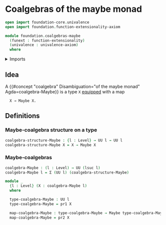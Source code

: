 # Coalgebras of the maybe monad

```agda
open import foundation-core.univalence
open import foundation.function-extensionality-axiom

module foundation.coalgebras-maybe
  (funext : function-extensionality)
  (univalence : univalence-axiom)
  where
```

<details><summary>Imports</summary>

```agda
open import foundation.dependent-pair-types
open import foundation.universe-levels

open import foundation-core.maybe

open import trees.polynomial-endofunctors funext univalence
```

</details>

## Idea

A
{{#concept "coalgebra" Disambiguation="of the maybe monad" Agda=coalgebra-Maybe}}
is a type `X` [equipped](foundation.structure.md) with a map

```text
  X → Maybe X.
```

## Definitions

### Maybe-coalgebra structure on a type

```agda
coalgebra-structure-Maybe : {l : Level} → UU l → UU l
coalgebra-structure-Maybe X = X → Maybe X
```

### Maybe-coalgebras

```agda
coalgebra-Maybe : (l : Level) → UU (lsuc l)
coalgebra-Maybe l = Σ (UU l) (coalgebra-structure-Maybe)

module _
  {l : Level} (X : coalgebra-Maybe l)
  where

  type-coalgebra-Maybe : UU l
  type-coalgebra-Maybe = pr1 X

  map-coalgebra-Maybe : type-coalgebra-Maybe → Maybe type-coalgebra-Maybe
  map-coalgebra-Maybe = pr2 X
```
